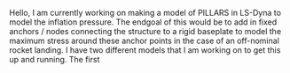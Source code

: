 Hello,
I am currently working on making a model of PILLARS in LS-Dyna to model the inflation pressure. The endgoal of this would be to add in fixed anchors / nodes connecting the structure to a rigid baseplate to model the maximum stress around these anchor points in the case of an off-nominal rocket landing. I have two different models that I am working on to get this up and running. The first 